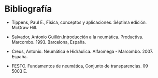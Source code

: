 # Bibliografía

- Tippens, Paul E., Física, conceptos y aplicaciones. Séptima edición. McGraw Hill.

- Salvador, Antonio Guillén.Introducción a la neumática. Productiva. Marcombo. 1993. Barcelona, España.
  
- Creus, Antonio. Neumática e Hidráulica. Alfaomega - Marcombo. 2007. España.

- FESTO. Fundamentos de neumática, Conjunto de transparencias. 09 5003 E.
